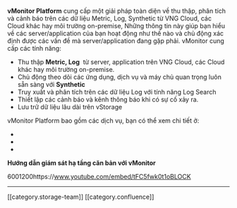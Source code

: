  **vMonitor Platform**  cung cấp một giải pháp toàn diện về thu thập, phân tích và cảnh báo trên các dữ liệu Metric, Log, Synthetic từ VNG Cloud, các Cloud khác hay môi trường on-premise, Những thông tin này giúp bạn hiểu về các server/application của bạn hoạt động như thế nào và chủ động xác định được các vấn đề mà server/application đang gặp phải. vMonitor cung cấp các tính năng: 


* Thu thập  **Metric, Log**  từ server, application trên VNG Cloud, các Cloud khác hay môi trường on-premise.
* Chủ động theo dõi các ứng dụng, dịch vụ và máy chủ quan trọng luôn sẵn sàng với  **Synthetic** 
* Truy xuất và phân tích trên các dữ liệu Log với tính năng Log Search
* Thiết lập các cảnh báo và kênh thông báo khi có sự cố xảy ra.
* Lưu trữ dữ liệu lâu dài trên vStorage

vMonitor Platform bao gồm các dịch vụ, bạn có thể xem chi tiết ở: 


* 
* 
* 



 **Hướng dẫn giám sát hạ tầng căn bản với vMonitor** 



6001200https://www.youtube.com/embed/tFC5fwk0t1oBLOCK



*****

[[category.storage-team]] 
[[category.confluence]] 
